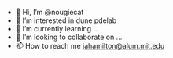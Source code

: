 - 👋 Hi, I’m @nougiecat
- 👀 I’m interested in dune pdelab
- 🌱 I’m currently learning ...
- 💞️ I’m looking to collaborate on ...
- 📫 How to reach me jahamilton@alum.mit.edu

<!---
nougiecat/nougiecat is a ✨ special ✨ repository because its `README.md` (this file) appears on your GitHub profile.
You can click the Preview link to take a look at your changes.
--->
